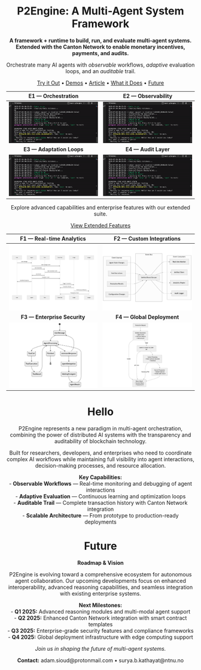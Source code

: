<!-- Hero -->
<h1 align="center">P2Engine: A Multi-Agent System Framework</h1>
<p align="center"><strong>
A framework + runtime to build, run, and evaluate multi-agent systems. Extended with the Canton Network to enable monetary incentives, payments, and audits.
</strong></p>
<p align="center">
Orchestrate many AI agents with <i>observable</i> workflows, 
<i>adaptive</i> evaluation loops, and an <i>auditable</i> trail.
</p>
<p align="center">
<a href="/p2engine/">Try it Out</a> •
<a href="/demos">Demos</a> •
<a href="https://www.adamsioud.com/projects/p2engine.html">Article</a> •
<a href="#hello">What it Does</a> •
<a href="#future">Future</a>
</p>

<div align="center">

| E1 — Orchestration | E2 — Observability |
| :----------------: | :----------------: |
| <div align="center"><img src="demos/banner.gif" alt="E1 Orchestration" width="320"></div> | <div align="center"><img src="demos/banner.gif" alt="E2 Observability" width="320"></div> |
| **E3 — Adaptation Loops** | **E4 — Audit Layer** |
| <div align="center"><img src="demos/banner.gif" alt="E3 Adaptation Loops" width="320"></div> | <div align="center"><img src="demos/banner.gif" alt="E4 Audit Layer" width="320"></div> |

</div>

<div align="center">
<p>Explore advanced capabilities and enterprise features with our extended suite.</p>
<a href="#extended-features">View Extended Features</a>
</div>

<div align="center">

| F1 — Real-time Analytics | F2 — Custom Integrations |
| :----------------------: | :----------------------: |
| <div align="center"><img src="p2engine/docs/execution-sequence.png" alt="F1 Real-time Analytics" width="320"></div> | <div align="center"><img src="p2engine/docs/observability-events.png" alt="F2 Custom Integrations" width="320"></div> |
| **F3 — Enterprise Security** | **F4 — Global Deployment** |
| <div align="center"><img src="p2engine/docs/orchestration-fsm.png" alt="F3 Enterprise Security" width="320"></div> | <div align="center"><img src="p2engine/docs/p2engine_transaction_flow.png" alt="F4 Global Deployment" width="320"></div> |

</div>

<h1 align="center">Hello</h1>

<div align="center">

<p>P2Engine represents a new paradigm in multi-agent orchestration, combining the power of distributed AI systems with the transparency and auditability of blockchain technology.</p>

<p>Built for researchers, developers, and enterprises who need to coordinate complex AI workflows while maintaining full visibility into agent interactions, decision-making processes, and resource allocation.</p>

<p><strong>Key Capabilities:</strong><br>
- <strong>Observable Workflows</strong> — Real-time monitoring and debugging of agent interactions<br>
- <strong>Adaptive Evaluation</strong> — Continuous learning and optimization loops<br>
- <strong>Auditable Trail</strong> — Complete transaction history with Canton Network integration<br>
- <strong>Scalable Architecture</strong> — From prototype to production-ready deployments</p>

</div>

<h1 align="center">Future</h1>

<div align="center">

<p><strong>Roadmap & Vision</strong></p>

<p>P2Engine is evolving toward a comprehensive ecosystem for autonomous agent collaboration. Our upcoming developments focus on enhanced interoperability, advanced reasoning capabilities, and seamless integration with existing enterprise systems.</p>

<p><strong>Next Milestones:</strong><br>
- <strong>Q1 2025:</strong> Advanced reasoning modules and multi-modal agent support<br>
- <strong>Q2 2025:</strong> Enhanced Canton Network integration with smart contract templates<br>
- <strong>Q3 2025:</strong> Enterprise-grade security features and compliance frameworks<br>
- <strong>Q4 2025:</strong> Global deployment infrastructure with edge computing support</p>

<p><em>Join us in shaping the future of multi-agent systems.</em></p>

</div>

<p align="center">
<strong>Contact:</strong> adam.sioud@protonmail.com • surya.b.kathayat@ntnu.no
</p>
